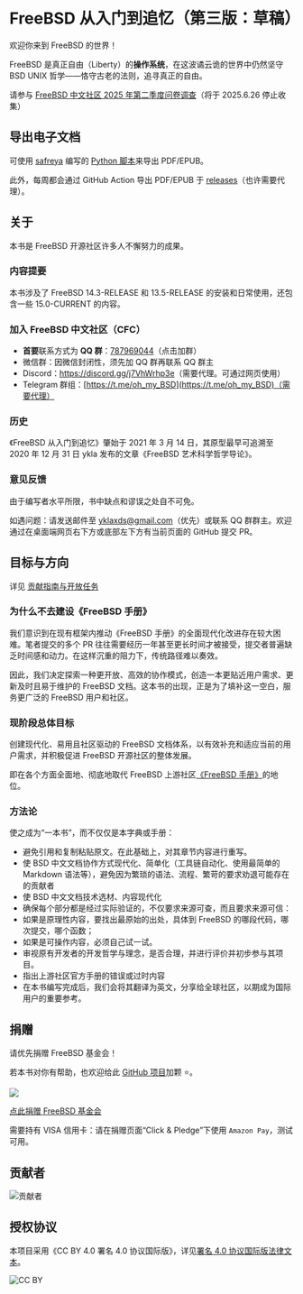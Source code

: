 # FreeBSD 从入门到追忆（第三版：草稿）

欢迎你来到 FreeBSD 的世界！

FreeBSD 是真正自由（Liberty）的**操作系统**，在这波谲云诡的世界中仍然坚守 BSD UNIX 哲学——恪守古老的法则，追寻真正的自由。

请参与 [FreeBSD 中文社区 2025 年第二季度问卷调查](https://www.wjx.cn/vm/ebuJRkf.aspx#)（将于 2025.6.26 停止收集）

## 导出电子文档

可使用 [safreya](https://github.com/safreya) 编写的 [Python 脚本](https://github.com/FreeBSD-Ask/gitbook-pdf-export)来导出 PDF/EPUB。

此外，每周都会通过 GitHub Action 导出 PDF/EPUB 于 [releases](https://github.com/FreeBSD-Ask/FreeBSD-Ask/releases)（也许需要代理）。

## 关于

本书是 FreeBSD 开源社区许多人不懈努力的成果。

### 内容提要

本书涉及了 FreeBSD 14.3-RELEASE 和 13.5-RELEASE 的安装和日常使用，还包含一些 15.0-CURRENT 的内容。

### 加入 FreeBSD 中文社区（CFC）

- **首要**联系方式为 **QQ 群**：[787969044](https://qm.qq.com/q/cX5mpJ36gg)（点击加群）
- 微信群：因微信封闭性，须先加 QQ 群再联系 QQ 群主
- Discord：<https://discord.gg/j7VhWrhp3e>（需要代理。可通过网页使用）
- Telegram 群组：[https://t.me/oh_my_BSD](https://t.me/oh_my_BSD)（需要代理）

### 历史

《FreeBSD 从入门到追忆》肇始于 2021 年 3 月 14 日，其原型最早可追溯至 2020 年 12 月 31 日 ykla 发布的文章《FreeBSD 艺术科学哲学导论》。

### 意见反馈

由于编写者水平所限，书中缺点和谬误之处自不可免。

如遇问题：请发送邮件至 [yklaxds@gmail.com](mailto:yklaxds@gmail.com)（优先）或联系 QQ 群群主。欢迎通过在桌面端网页右下方或底部左下方有当前页面的 GitHub 提交 PR。

## 目标与方向

详见 [贡献指南与开放任务](CONTRIBUTING.md)

### 为什么不去建设《FreeBSD 手册》

我们意识到在现有框架内推动《FreeBSD 手册》的全面现代化改进存在较大困难。笔者提交的多个 PR 往往需要经历一年甚至更长时间才被接受，提交者普遍缺乏时间感和动力。在这样沉重的阻力下，传统路径难以奏效。

因此，我们决定探索一种更开放、高效的协作模式，创造一本更贴近用户需求、更新及时且易于维护的 FreeBSD 文档。这本书的出现，正是为了填补这一空白，服务更广泛的 FreeBSD 用户和社区。

### 现阶段总体目标

创建现代化、易用且社区驱动的 FreeBSD 文档体系，以有效补充和适应当前的用户需求，并积极促进 FreeBSD 开源社区的整体发展。

即在各个方面全面地、彻底地取代 FreeBSD 上游社区[《FreeBSD 手册》](https://docs.freebsd.org/en/books/handbook/)的地位。

### 方法论

使之成为“一本书”，而不仅仅是本字典或手册：

- 避免引用和复制粘贴原文。在此基础上，对其章节内容进行重写。
- 使 BSD 中文文档协作方式现代化、简单化（工具链自动化、使用最简单的 Markdown 语法等），避免因为繁琐的语法、流程、繁苛的要求劝退可能存在的贡献者
- 使 BSD 中文文档技术选材、内容现代化
- 确保每个部分都是经过实际验证的，不仅要求来源可查，而且要求来源可信：
- 如果是原理性内容，要找出最原始的出处，具体到 FreeBSD 的哪段代码，哪次提交，哪个函数；
- 如果是可操作内容，必须自己试一试。
- 审视原有开发者的开发哲学与理念，是否合理，并进行评价并初步参与其项目。
- 指出上游社区官方手册的错误或过时内容
- 在本书编写完成后，我们会将其翻译为英文，分享给全球社区，以期成为国际用户的重要参考。

## 捐赠

请优先捐赠 FreeBSD 基金会！

若本书对你有帮助，也欢迎给此 [GitHub 项目](https://github.com/FreeBSD-Ask/FreeBSD-Ask)加颗 ⭐。

![](.gitbook/assets/proud_donor.png)

[点此捐赠 FreeBSD 基金会](https://freebsdfoundation.org/donate)

需要持有 VISA 信用卡：请在捐赠页面“Click & Pledge”下使用 `Amazon Pay`，测试可用。

## 贡献者

![贡献者](https://contrib.nn.ci/api?repo=FreeBSD-Ask/FreeBSD-Ask)

## 授权协议

本项目采用《CC BY 4.0 署名 4.0 协议国际版》，详见[署名 4.0 协议国际版法律文本](https://creativecommons.org/licenses/by/4.0/legalcode.zh-hans)。

![CC BY](.gitbook/assets/by.png)
